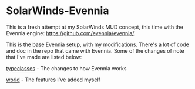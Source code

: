 # SolarWinds-Evennia

This is a fresh attempt at my SolarWinds MUD concept, this time with the
Evennia engine: https://github.com/evennia/evennia/.

This is the base Evennia setup, with my modifications. There's a lot of code
and doc in the repo that came with Evennia. Some of the changes of note  that
I've made are listed below:

[typeclasses](typeclasses) - The changes to how Evennia works

[world](world) - The features I've added myself
